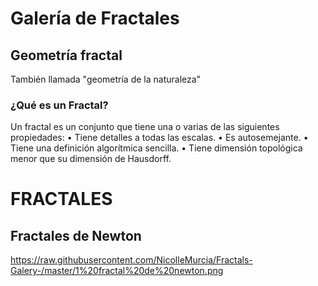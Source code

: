 # Galería de Fractales

## Geometría fractal

También llamada "geometría de la naturaleza" 

### ¿Qué es un Fractal?

Un fractal es un conjunto que tiene una o
varias de las siguientes propiedades:
• Tiene detalles a todas las escalas.
• Es autosemejante.
• Tiene una definición algorítmica sencilla.
• Tiene dimensión topológica menor que su dimensión de Hausdorff.

# FRACTALES 

## Fractales de Newton 

https://raw.githubusercontent.com/NicolleMurcia/Fractals-Galery-/master/1%20fractal%20de%20newton.png
